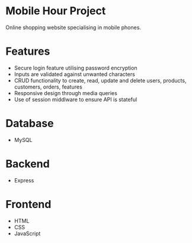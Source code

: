 # Mobile Hour Project
Online shopping website specialising in mobile phones. 

# Features
- Secure login feature utilising password encryption
- Inputs are validated against unwanted characters
- CRUD functionality to create, read, update and delete users, products, customers, orders, features
- Responsive design through media queries
- Use of session middlware to ensure API is stateful

# Database
- MySQL

# Backend
- Express

# Frontend
- HTML
- CSS
- JavaScript
